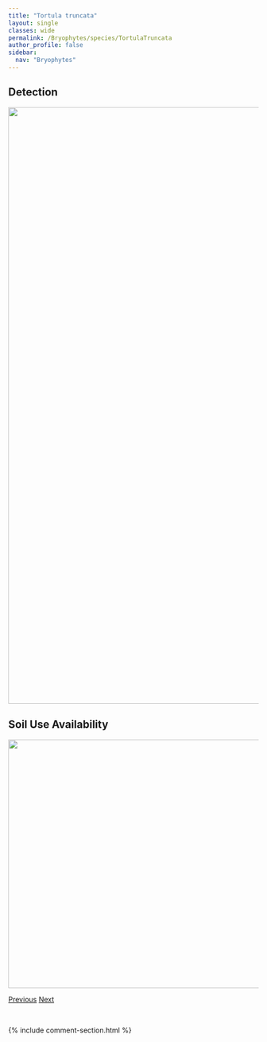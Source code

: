 ```yaml
---
title: "Tortula truncata"
layout: single
classes: wide
permalink: /Bryophytes/species/TortulaTruncata
author_profile: false
sidebar:
  nav: "Bryophytes"
---
```


<h2>Detection</h2>

<a href="https://drive.google.com/uc?export=view&id=1ltwdbnTdSVO1FtwTVaiGKFBpDc4omFWv">
<img src="https://drive.google.com/uc?export=view&id=1ltwdbnTdSVO1FtwTVaiGKFBpDc4omFWv" height = "1200" width = "800">
</a>


<h2>Soil Use Availability</h2>

<a href="https://drive.google.com/uc?export=view&id=1jTdrSL03EF2y3e0X8vISJWh6RIa9o2Qc">
<img src="https://drive.google.com/uc?export=view&id=1jTdrSL03EF2y3e0X8vISJWh6RIa9o2Qc" height = "500" width = "1000">
</a>


<a href="/DevelopmentWebsite/Bryophytes/species/TortulaSystylia" class="pagination--pager" title="Tortula systylia">Previous</a> <a href="/DevelopmentWebsite/Bryophytes/species/TrichodonCylindrica" class="pagination--pager" title="Trichodon cylindricus">Next</a>

<p>&nbsp;</p>

{% include comment-section.html %}
